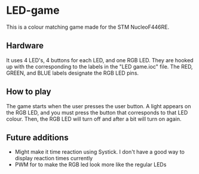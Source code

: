 # LED-game
This is a colour matching game made for the STM NucleoF446RE.

## Hardware
It uses 4 LED's, 4 buttons for each LED, and one RGB LED. They are hooked up with the corresponding to the labels in the "LED game.ioc" file. The RED, GREEN, and BLUE labels designate the RGB LED pins.

## How to play
The game starts when the user presses the user button. A light appears on the RGB LED, and you must press the button that corresponds to that LED colour. Then, the RGB LED will turn off and after a bit will turn on again.

## Future additions
- Might make it time reaction using Systick. I don't have a good way to display reaction times currently
- PWM for to make the RGB led look more like the regular LEDs
